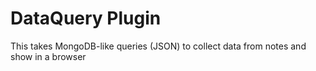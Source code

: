 # DataQuery Plugin
This takes MongoDB-like queries (JSON) to collect data from notes and show in a browser

